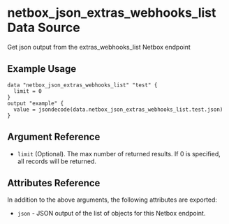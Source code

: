 # netbox\_json\_extras\_webhooks\_list Data Source

Get json output from the extras_webhooks_list Netbox endpoint

## Example Usage

```hcl
data "netbox_json_extras_webhooks_list" "test" {
  limit = 0
}
output "example" {
  value = jsondecode(data.netbox_json_extras_webhooks_list.test.json)
}
```

## Argument Reference

* ``limit`` (Optional). The max number of returned results. If 0 is specified, all records will be returned.

## Attributes Reference

In addition to the above arguments, the following attributes are exported:
* ``json`` - JSON output of the list of objects for this Netbox endpoint.


